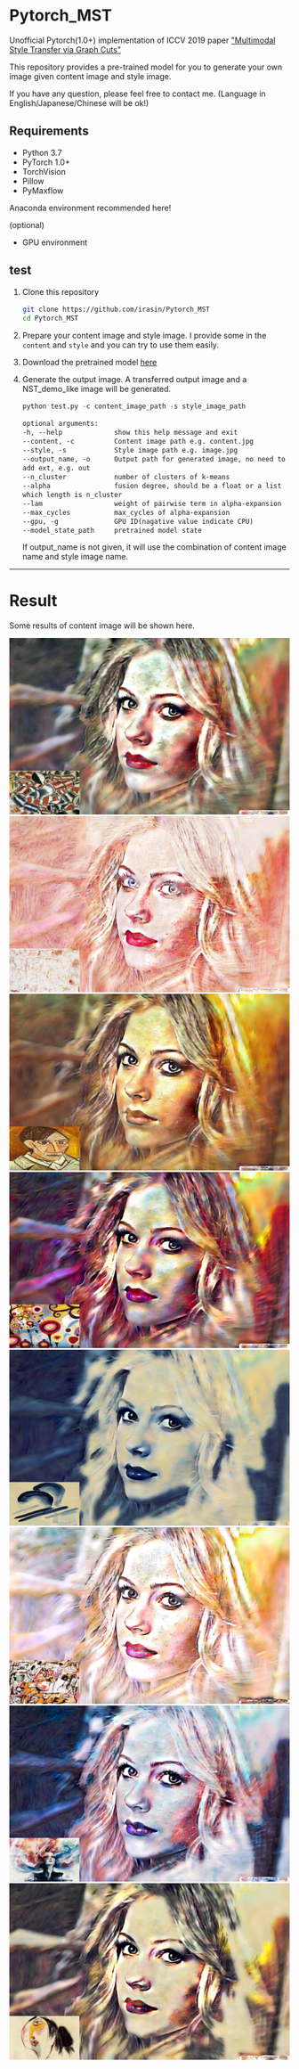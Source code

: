 # Pytorch_MST
Unofficial Pytorch(1.0+) implementation of ICCV 2019 paper ["Multimodal Style Transfer via Graph Cuts"](https://arxiv.org/abs/1904.04443)

This repository provides a pre-trained model for you to generate your own image given content image and style image. 

If you have any question, please feel free to contact me. (Language in English/Japanese/Chinese will be ok!)

## Requirements

- Python 3.7
- PyTorch 1.0+
- TorchVision
- Pillow
- PyMaxflow

Anaconda environment recommended here!

(optional)

- GPU environment 



## test

1. Clone this repository 

   ```bash
   git clone https://github.com/irasin/Pytorch_MST
   cd Pytorch_MST
   ```

2. Prepare your content image and style image. I provide some in the `content` and `style` and you can try to use them easily.

3. Download the pretrained model [here](https://drive.google.com/open?id=1uWnn0tHloP4wKeTIXcyQNA2MJsNRvOKA)

4. Generate the output image. A transferred output image and a NST_demo_like image will be generated.

   ```python
   python test.py -c content_image_path -s style_image_path
   ```

   ```
   optional arguments:
   -h, --help             show this help message and exit
   --content, -c          Content image path e.g. content.jpg
   --style, -s            Style image path e.g. image.jpg
   --output_name, -o      Output path for generated image, no need to add ext, e.g. out
   --n_cluster            number of clusters of k-means
   --alpha                fusion degree, should be a float or a list which length is n_cluster
   --lam                  weight of pairwise term in alpha-expansion
   --max_cycles           max_cycles of alpha-expansion
   --gpu, -g              GPU ID(nagative value indicate CPU)
   --model_state_path     pretrained model state
   ```

   If output_name is not given, it will use the combination of content image name and style image name.

------



# Result

Some results of content image will be shown here.

![image](https://github.com/irasin/Pytorch_MST/blob/master/result/avril_contrast_of_forms_demo.jpg)
![image](https://github.com/irasin/Pytorch_MST/blob/master/result/avril_scene_de_rue_demo.jpg)
![image](https://github.com/irasin/Pytorch_MST/blob/master/result/avril_picasso_self_portrait_demo.jpg)
![image](https://github.com/irasin/Pytorch_MST/blob/master/result/avril_candy_demo.jpg)
![image](https://github.com/irasin/Pytorch_MST/blob/master/result/avril_brushstrokers_demo.jpg)
![image](https://github.com/irasin/Pytorch_MST/blob/master/result/avril_asheville_demo.jpg)
![image](https://github.com/irasin/Pytorch_MST/blob/master/result/avril_antimonocromatismo_demo.jpg)
![image](https://github.com/irasin/Pytorch_MST/blob/master/result/avril_876_demo.jpg)

